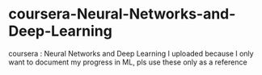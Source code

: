 # coursera-Neural-Networks-and-Deep-Learning
 coursera : Neural Networks and Deep Learning
I uploaded because I only want to document my progress in ML, pls use these only as a reference 
